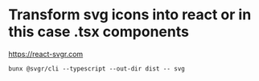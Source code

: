 # Transform svg icons into react or in this case .tsx components

https://react-svgr.com

`bunx @svgr/cli --typescript --out-dir dist -- svg`
